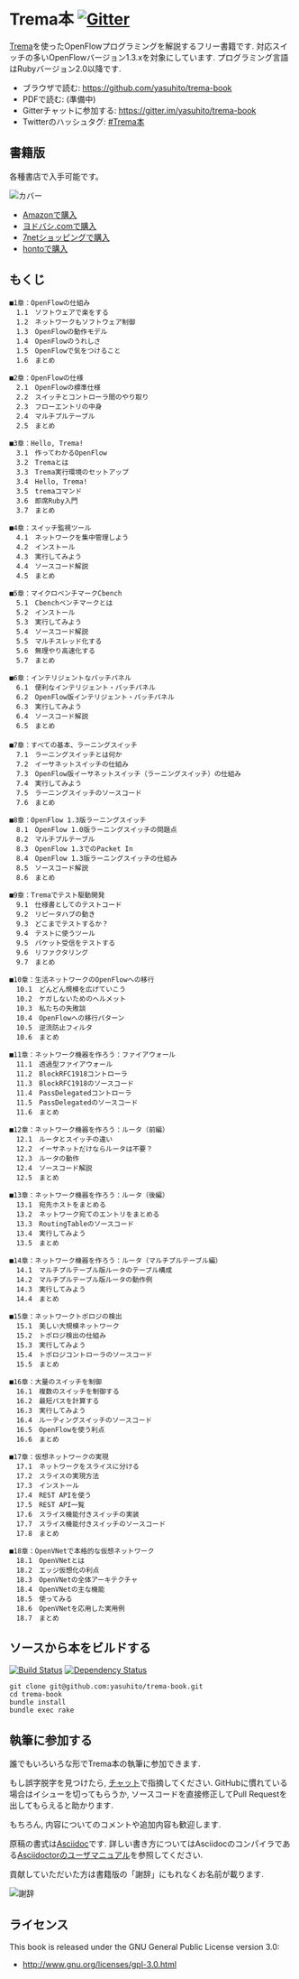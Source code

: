 # Trema本 [![Gitter](https://badges.gitter.im/Join%20Chat.svg)][gitter]

[Trema][trema]を使ったOpenFlowプログラミングを解説するフリー書籍です. 対応スイッチの多いOpenFlowバージョン1.3.xを対象にしています. プログラミング言語はRubyバージョン2.0以降です.

* ブラウザで読む: https://github.com/yasuhito/trema-book
* PDFで読む: (準備中)
* Gitterチャットに参加する: https://gitter.im/yasuhito/trema-book
* Twitterのハッシュタグ: [#Trema本](https://twitter.com/hashtag/Trema%E6%9C%AC)


## 書籍版

各種書店で入手可能です。

![カバー](https://raw.github.com/yasuhito/trema-book/develop/images/cover.png "本のカバー")

- [Amazonで購入](http://www.amazon.co.jp/o/ASIN/4774179833/)
- [ヨドバシ.comで購入](http://www.yodobashi.com/-増補改訂版-クラウド時代のネットワーク技術-OpenFlow実践入門-Software-Design-plus-単行本/pd/100000009002526970/)
- [7netショッピングで購入](http://7net.omni7.jp/detail_isbn/978-4-7741-7983-4)
- [hontoで購入](http://honto.jp/netstore/pd-book_27703803.html)


## もくじ

```
■1章：OpenFlowの仕組み
　1.1　ソフトウェアで楽をする
　1.2　ネットワークもソフトウェア制御
　1.3　OpenFlowの動作モデル
　1.4　OpenFlowのうれしさ
　1.5　OpenFlowで気をつけること
　1.6　まとめ

■2章：OpenFlowの仕様
　2.1　OpenFlowの標準仕様
　2.2　スイッチとコントローラ間のやり取り
　2.3　フローエントリの中身
　2.4　マルチプルテーブル
　2.5　まとめ

■3章：Hello, Trema!
　3.1　作ってわかるOpenFlow
　3.2　Tremaとは
　3.3　Trema実行環境のセットアップ
　3.4　Hello, Trema!
　3.5　tremaコマンド
　3.6　即席Ruby入門
　3.7　まとめ

■4章：スイッチ監視ツール
　4.1　ネットワークを集中管理しよう
　4.2　インストール
　4.3　実行してみよう
　4.4　ソースコード解説
　4.5　まとめ

■5章：マイクロベンチマークCbench
　5.1　Cbenchベンチマークとは
　5.2　インストール
　5.3　実行してみよう
　5.4　ソースコード解説
　5.5　マルチスレッド化する
　5.6　無理やり高速化する
　5.7　まとめ

■6章：インテリジェントなパッチパネル
　6.1　便利なインテリジェント・パッチパネル
　6.2　OpenFlow版インテリジェント・パッチパネル
　6.3　実行してみよう
　6.4　ソースコード解説
　6.5　まとめ
　
■7章：すべての基本、ラーニングスイッチ
　7.1　ラーニングスイッチとは何か
　7.2　イーサネットスイッチの仕組み
　7.3　OpenFlow版イーサネットスイッチ（ラーニングスイッチ）の仕組み
　7.4　実行してみよう
　7.5　ラーニングスイッチのソースコード
　7.6　まとめ

■8章：OpenFlow 1.3版ラーニングスイッチ
　8.1　OpenFlow 1.0版ラーニングスイッチの問題点
　8.2　マルチプルテーブル
　8.3　OpenFlow 1.3でのPacket In
　8.4　OpenFlow 1.3版ラーニングスイッチの仕組み
　8.5　ソースコード解説
　8.6　まとめ

■9章：Tremaでテスト駆動開発
　9.1　仕様書としてのテストコード
　9.2　リピータハブの動き
　9.3　どこまでテストするか？
　9.4　テストに使うツール
　9.5　パケット受信をテストする
　9.6　リファクタリング
　9.7　まとめ

■10章：生活ネットワークのOpenFlowへの移行
　10.1　どんどん規模を広げていこう
　10.2　ケガしないためのヘルメット
　10.3　私たちの失敗談
　10.4　OpenFlowへの移行パターン
　10.5　逆流防止フィルタ
　10.6　まとめ

■11章：ネットワーク機器を作ろう：ファイアウォール
　11.1　透過型ファイアウォール
　11.2　BlockRFC1918コントローラ
　11.3　BlockRFC1918のソースコード
　11.4　PassDelegatedコントローラ
　11.5　PassDelegatedのソースコード
　11.6　まとめ

■12章：ネットワーク機器を作ろう：ルータ（前編）
　12.1　ルータとスイッチの違い
　12.2　イーサネットだけならルータは不要？
　12.3　ルータの動作
　12.4　ソースコード解説
　12.5　まとめ

■13章：ネットワーク機器を作ろう：ルータ（後編）
　13.1　宛先ホストをまとめる
　13.2　ネットワーク宛てのエントリをまとめる
　13.3　RoutingTableのソースコード
　13.4　実行してみよう
　13.5　まとめ

■14章：ネットワーク機器を作ろう：ルータ（マルチプルテーブル編）
　14.1　マルチプルテーブル版ルータのテーブル構成
　14.2　マルチプルテーブル版ルータの動作例
　14.3　実行してみよう
　14.4　まとめ

■15章：ネットワークトポロジの検出
　15.1　美しい大規模ネットワーク
　15.2　トポロジ検出の仕組み
　15.3　実行してみよう
　15.4　トポロジコントローラのソースコード
　15.5　まとめ

■16章：大量のスイッチを制御
　16.1　複数のスイッチを制御する
　16.2　最短パスを計算する
　16.3　実行してみよう
　16.4　ルーティングスイッチのソースコード
　16.5　OpenFlowを使う利点
　16.6　まとめ

■17章：仮想ネットワークの実現
　17.1　ネットワークをスライスに分ける
　17.2　スライスの実現方法
　17.3　インストール
　17.4　REST APIを使う
　17.5　REST API一覧
　17.6　スライス機能付きスイッチの実装
　17.7　スライス機能付きスイッチのソースコード
　17.8　まとめ

■18章：OpenVNetで本格的な仮想ネットワーク
　18.1　OpenVNetとは
　18.2　エッジ仮想化の利点
　18.3　OpenVNetの全体アーキテクチャ
　18.4　OpenVNetの主な機能
　18.5　使ってみる
　18.6　OpenVNetを応用した実用例
　18.7　まとめ
```


## ソースから本をビルドする
[![Build Status](http://img.shields.io/travis/yasuhito/trema-book/develop.svg?style=flat)][travis]
[![Dependency Status](http://img.shields.io/gemnasium/yasuhito/trema-book.svg?style=flat)][gemnasium]

```
git clone git@github.com:yasuhito/trema-book.git
cd trema-book
bundle install
bundle exec rake
```


## 執筆に参加する

誰でもいろいろな形でTrema本の執筆に参加できます.

もし誤字脱字を見つけたら, [チャット][gitter]で指摘してください. GitHubに慣れている場合はイシューを切ってもらうか, ソースコードを直接修正してPull Requestを出してもらえると助かります.

もちろん, 内容についてのコメントや追加内容も歓迎します.

原稿の書式は[Asciidoc](http://asciidoc.org/)です. 詳しい書き方についてはAsciidocのコンパイラである[Asciidoctorのユーザマニュアル](http://asciidoctor.org/docs/user-manual/)を参照してください.

貢献していただいた方は書籍版の「謝辞」にもれなくお名前が載ります.

![謝辞](https://raw.github.com/yasuhito/trema-book/develop/images/acknowledgements.jpg "謝辞")


## ライセンス

This book is released under the GNU General Public License version 3.0:

 * http://www.gnu.org/licenses/gpl-3.0.html


[trema]: https://github.com/trema/trema
[travis]: http://travis-ci.org/yasuhito/trema-book
[gitter]: https://gitter.im/yasuhito/trema-book
[gemnasium]: https://gemnasium.com/yasuhito/trema-book

